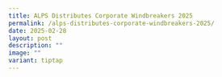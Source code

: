 ```yaml
---
title: ALPS Distributes Corporate Windbreakers 2025
permalink: /alps-distributes-corporate-windbreakers-2025/
date: 2025-02-28
layout: post
description: ""
image: ""
variant: tiptap
---
```


